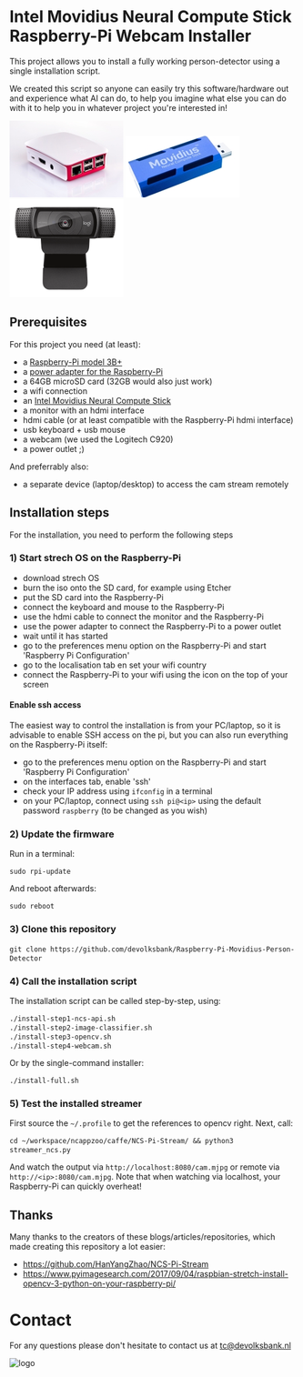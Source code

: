 # Intel Movidius Neural Compute Stick Raspberry-Pi Webcam Installer
This project allows you to install a fully working person-detector using a single installation script.

We created this script so anyone can easily try this software/hardware out and experience what AI can do, to help you imagine what else you can do with it to help you in whatever project you're interested in!

![raspberry-pi](raspberry-pi-case.jpg "Raspberry-Pi")
![compute-stick](intel-movidius-neural-compute-stick.jpg "Intel Movidius Neural Compute Stick")
![webcam](logitech-webcam-c920.png "Logitech C920 webcam")

## Prerequisites
For this project you need (at least):
- a [Raspberry-Pi model 3B+](https://www.raspberrypi.org/products/raspberry-pi-3-model-b-plus/)
- a [power adapter for the Raspberry-Pi](https://www.raspberrypi.org/products/raspberry-pi-universal-power-supply/)
- a 64GB microSD card (32GB would also just work)
- a wifi connection
- an [Intel Movidius Neural Compute Stick](https://developer.movidius.com/)
- a monitor with an hdmi interface
- hdmi cable (or at least compatible with the Raspberry-Pi hdmi interface)
- usb keyboard + usb mouse
- a webcam (we used the Logitech C920)
- a power outlet ;)

And preferrably also:
- a separate device (laptop/desktop) to access the cam stream remotely

## Installation steps
For the installation, you need to perform the following steps

### 1) Start strech OS on the Raspberry-Pi
- download strech OS
- burn the iso onto the SD card, for example using Etcher
- put the SD card into the Raspberry-Pi
- connect the keyboard and mouse to the Raspberry-Pi
- use the hdmi cable to connect the monitor and the Raspberry-Pi
- use the power adapter to connect the Raspberry-Pi to a power outlet
- wait until it has started
- go to the preferences menu option on the Raspberry-Pi and start 'Raspberry Pi Configuration'
- go to the localisation tab en set your wifi country
- connect the Raspberry-Pi to your wifi using the icon on the top of your screen

#### Enable ssh access
The easiest way to control the installation is from your PC/laptop, so it is advisable to enable SSH access on the pi, but you can also run everything on the Raspberry-Pi itself:
- go to the preferences menu option on the Raspberry-Pi and start 'Raspberry Pi Configuration'
- on the interfaces tab, enable 'ssh'
- check your IP address using `ifconfig` in a terminal
- on your PC/laptop, connect using `ssh pi@<ip>` using the default password `raspberry` (to be changed as you wish)

### 2) Update the firmware
Run in a terminal:
```
sudo rpi-update
```
And reboot afterwards:
```
sudo reboot
```

### 3) Clone this repository
```
git clone https://github.com/devolksbank/Raspberry-Pi-Movidius-Person-Detector
```

### 4) Call the installation script
The installation script can be called step-by-step, using:
```
./install-step1-ncs-api.sh
./install-step2-image-classifier.sh
./install-step3-opencv.sh
./install-step4-webcam.sh
```

Or by the single-command installer:
```
./install-full.sh
```

### 5) Test the installed streamer
First source the `~/.profile` to get the references to opencv right. Next, call:
```
cd ~/workspace/ncappzoo/caffe/NCS-Pi-Stream/ && python3 streamer_ncs.py
```

And watch the output via `http://localhost:8080/cam.mjpg` or remote via `http://<ip>:8080/cam.mjpg`.
Note that when watching via localhost, your Raspberry-Pi can quickly overheat!

## Thanks
Many thanks to the creators of these blogs/articles/repositories, which made creating this repository a lot easier:
- https://github.com/HanYangZhao/NCS-Pi-Stream
- https://www.pyimagesearch.com/2017/09/04/raspbian-stretch-install-opencv-3-python-on-your-raspberry-pi/

# Contact
For any questions please don't hesitate to contact us at [tc@devolksbank.nl](mailto:tc@devolksbank.nl)

![logo](https://www.devolksbank.nl/upload/d201c68e-5401-4722-be68-6b201dbe8082_de_volksbank.png "De Volksbank - The Netherlands")